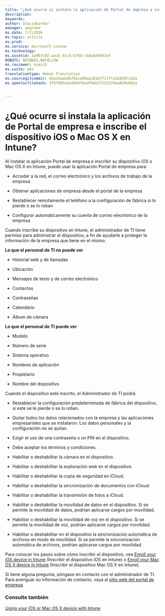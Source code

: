 ```yaml
---
title: "¿Qué ocurre si instala la aplicación de Portal de empresa e inscribe el dispositivo iOS o Mac OS X en Intune? | Microsoft Intune"
description: 
keywords: 
author: Staciebarker
manager: angrobe
ms.date: 7/7/2016
ms.topic: article
ms.prod: 
ms.service: microsoft-intune
ms.technology: 
ms.assetid: a2467c02-aac5-41c8-b788-cbda830941ef
ROBOTS: NOINDEX,NOFOLLOW
ms.reviewer: esmich
ms.suite: ems
translationtype: Human Translation
ms.sourcegitcommit: d3a2daebdb781ce99aa103e7717ffa1b0297cb3a
ms.openlocfilehash: 3f9f985e2e40d67bedf8eb37125274ea029e602a


---
```



# ¿Qué ocurre si instala la aplicación de Portal de empresa e inscribe el dispositivo iOS o Mac OS X en Intune?

Al instalar la aplicación Portal de empresa e inscribir su dispositivo iOS o Mac OS X en Intune, puede usar la aplicación Portal de empresa para:

-   Acceder a la red, el correo electrónico y los archivos de trabajo de la empresa

-   Obtener aplicaciones de empresa desde el portal de la empresa

-   Restablecer remotamente el teléfono a la configuración de fábrica si lo pierde o se lo roban

-   Configurar automáticamente su cuenta de correo electrónico de la empresa

Cuando inscribe su dispositivo en Intune, el administrador de TI tiene permiso para administrar el dispositivo, a fin de ayudarle a proteger la información de la empresa que tiene en el mismo.

**Lo que el personal de TI no puede ver**

-   Historial web y de llamadas

-   Ubicación

-   Mensajes de texto y de correo electrónico

-   Contactos

-   Contraseñas

-   Calendario

-   Álbum de cámara

**Lo que el personal de TI puede ver**

-   Modelo

-   Número de serie

-   Sistema operativo

-   Nombres de aplicación

-   Propietario

-   Nombre del dispositivo

Cuando el dispositivo esté inscrito, el Administrador de TI podrá:

-   Restablecer la configuración predeterminada de fábrica del dispositivo, si este se le pierde o se lo roban.

-   Quitar todos los datos relacionados con la empresa y las aplicaciones empresariales que se instalaron. Los datos personales y la configuración no se quitan.

-   Exigir el uso de una contraseña o un PIN en el dispositivo.

-   Debe aceptar los términos y condiciones.

-   Habilitar o deshabilitar la cámara en el dispositivo.

-   Habilitar o deshabilitar la exploración web en el dispositivo.

-   Habilitar o deshabilitar la copia de seguridad en iCloud.

-   Habilitar o deshabilitar la sincronización de documentos con iCloud.

-   Habilitar o deshabilitar la transmisión de fotos a iCloud.

-   Habilitar o deshabilitar la movilidad de datos en el dispositivo. Si se permite la movilidad de datos, podrían aplicarse cargos por movilidad.

-   Habilitar o deshabilitar la movilidad de voz en el dispositivo. Si se permite la movilidad de voz, podrían aplicarse cargos por movilidad.

-   Habilitar o deshabilitar en el dispositivo la sincronización automática de archivos en modo de movilidad. Si se permite la sincronización automática de archivos, podrían aplicarse cargos por movilidad.

Para conocer los pasos sobre cómo inscribir el dispositivo, vea [Enroll your iOS device in Intune](enroll-your-device-in-intune-ios.md) (Inscribir el dispositivo iOS en Intune) o [Enroll your Mac OS X device in Intune](enroll-your-device-in-intune-mac-os-x.md) (Inscribir el dispositivo Mac OS X en Intune).

Si tiene alguna pregunta, póngase en contacto con el administrador de TI. Para averiguar su información de contacto, vaya al [sitio web del portal de empresa](http://portal.manage.microsoft.com).

### Consulte también
[Using your iOS or Mac OS X device with Intune](using-your-ios-or-mac-os-x-device-with-intune.md)



<!--HONumber=Aug16_HO4-->


